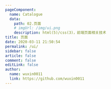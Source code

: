```yaml
---
pageComponent:
  name: Catalogue
  data:
    path: 02.页面
    # imgUrl: /img/ui.png
    description: html(5)/css(3)，前端页面相关技术
title: 页面
date: 2020-03-11 21:50:54
permalink: /ui/
sidebar: false
article: false
comment: false
editLink: false
author:
  name: wuxin0011
  link: https://github.com/wuxin0011
---
```

